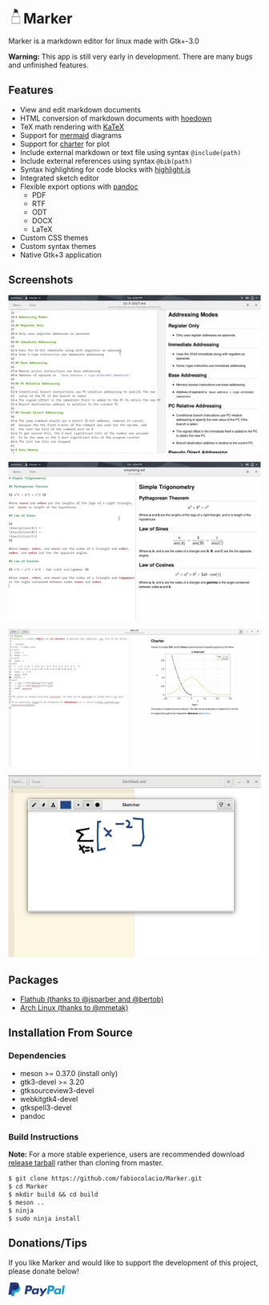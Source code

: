 # <img width="30" src="data/com.github.fabiocolacio.marker.svg"/>Marker

Marker is a markdown editor for linux made with Gtk+-3.0

**Warning:** This app is still very early in development. There are many bugs and
unfinished features.

## Features

* View and edit markdown documents
* HTML conversion of markdown documents with [hoedown](https://github.com/hoedown/hoedown)
* TeX math rendering with [KaTeX](https://khan.github.io/KaTeX/)
* Support for [mermaid](https://mermaidjs.github.io/) diagrams
* Support for [charter](https://github.com/Mandarancio/charter/) for plot 
* Include external markdown or text file using syntax ```@include(path)```
* Include external references using syntax ```@bib(path)```
* Syntax highlighting for code blocks with [highlight.js](https://highlightjs.org/)
* Integrated sketch editor 
* Flexible export options with [pandoc](https://pandoc.org/)
  * PDF
  * RTF
  * ODT
  * DOCX
  * LaTeX
* Custom CSS themes
* Custom syntax themes
* Native Gtk+3 application

## Screenshots

![scrot.png](scrot.png)

![scrot1.png](scrot1.png)

![scrot2.png](scrot2.png)

![sketcher.png](sketcher.png)

## Packages

* [Flathub (thanks to @jsparber and @bertob)](https://beta.flathub.org/apps/details/com.github.fabiocolacio.marker)
* [Arch Linux (thanks to @mmetak)](https://aur.archlinux.org/packages/marker-git/)

## Installation From Source

### Dependencies

* meson >= 0.37.0 (install only)
* gtk3-devel >= 3.20
* gtksourceview3-devel
* webkitgtk4-devel
* gtkspell3-devel
* pandoc

### Build Instructions

**Note:** For a more stable experience, users are recommended download
[release tarball](https://github.com/fabiocolacio/Marker/releases) rather
than cloning from master.

```
$ git clone https://github.com/fabiocolacio/Marker.git
$ cd Marker
$ mkdir build && cd build
$ meson ..
$ ninja
$ sudo ninja install
```

## Donations/Tips

If you like Marker and would like to support the development of this project, please donate below!

[<img height="30" src="donate.png" alt="PayPal"/>](https://www.paypal.me/fabiocolacio)
